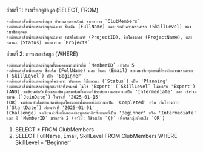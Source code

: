 
ส่วนที่ 1: การเรียกดูข้อมูล (SELECT, FROM)

    จงเขียนคำสั่งเพื่อแสดงข้อมูล ทั้งหมดทุกคอลัมน์ จากตาราง `ClubMembers`
    จงเขียนคำสั่งเพื่อแสดงข้อมูลเฉพาะ ชื่อเต็ม (FullName) และ ระดับความสามารถ (SkillLevel) ของสมาชิกทุกคน
    จงเขียนคำสั่งเพื่อแสดงข้อมูลเฉพาะ รหัสโครงการ (ProjectID), ชื่อโครงการ (ProjectName), และ สถานะ (Status) จากตาราง `Projects`

ส่วนที่ 2: การกรองข้อมูล (WHERE)

    จงเขียนคำสั่งเพื่อแสดงข้อมูลทั้งหมดของสมาชิกที่มี `MemberID` เท่ากับ 5
    จงเขียนคำสั่งเพื่อแสดง ชื่อเต็ม (FullName) และ อีเมล (Email) ของสมาชิกทุกคนที่มีระดับความสามารถ (`SkillLevel`) เป็น 'Beginner'
    จงเขียนคำสั่งเพื่อแสดงข้อมูลโครงการ ทั้งหมด ที่มีสถานะ (`Status`) เป็น 'Planning'
    จงเขียนคำสั่งเพื่อแสดงข้อมูลสมาชิกทั้งหมดที่ ไม่ใช่ 'Expert' (`SkillLevel` ไม่เท่ากับ 'Expert')
    (AND) จงเขียนคำสั่งเพื่อแสดงข้อมูลสมาชิกทั้งหมดที่มีระดับความสามารถเป็น 'Intermediate' และ เข้าร่วมชมรม (`JoinDate`) ในวันที่ '2025-01-15'
    (OR) จงเขียนคำสั่งเพื่อแสดงข้อมูลโครงการทั้งหมดที่มีสถานะเป็น 'Completed' หรือ เริ่มโครงการ (`StartDate`) ก่อนวันที่ '2025-01-01'
    (Challenge) จงเขียนคำสั่งเพื่อแสดงข้อมูลสมาชิกทั้งหมดที่เป็น 'Beginner' หรือ 'Intermediate' และ มี `MemberID` มากกว่า 2 (คำใบ้: ใช้วงเล็บ `()` เพื่อจัดกลุ่มเงื่อนไข `OR`)


1. SELECT * FROM ClubMembers
5. SELECT FullName, Email, SkillLevel FROM ClubMembers WHERE SkillLevel = 'Beginner'
